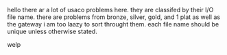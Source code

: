 hello
there ar a lot of usaco problems here. they are classifed by their I/O file name. there are problems from bronze, silver, gold, and 1 plat as well as the gateway
i am too laazy to sort throught them. each file name should be unique unless otherwise stated.

welp
